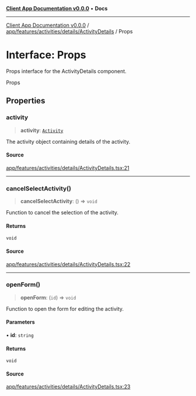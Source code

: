 [**Client App Documentation v0.0.0**](../../../../../../README.md) • **Docs**

***

[Client App Documentation v0.0.0](../../../../../../README.md) / [app/features/activities/details/ActivityDetails](../README.md) / Props

# Interface: Props

Props interface for the ActivityDetails component.

 Props

## Properties

### activity

> **activity**: [`Activity`](../../../../../models/activity/interfaces/Activity.md)

The activity object containing details of the activity.

#### Source

[app/features/activities/details/ActivityDetails.tsx:21](https://github.com/jimmykurian/Reactivities/blob/3efbe3bfb6716c3d5c2e8564b3c6191927ca620b/client-app/src/app/features/activities/details/ActivityDetails.tsx#L21)

***

### cancelSelectActivity()

> **cancelSelectActivity**: () => `void`

Function to cancel the selection of the activity.

#### Returns

`void`

#### Source

[app/features/activities/details/ActivityDetails.tsx:22](https://github.com/jimmykurian/Reactivities/blob/3efbe3bfb6716c3d5c2e8564b3c6191927ca620b/client-app/src/app/features/activities/details/ActivityDetails.tsx#L22)

***

### openForm()

> **openForm**: (`id`) => `void`

Function to open the form for editing the activity.

#### Parameters

• **id**: `string`

#### Returns

`void`

#### Source

[app/features/activities/details/ActivityDetails.tsx:23](https://github.com/jimmykurian/Reactivities/blob/3efbe3bfb6716c3d5c2e8564b3c6191927ca620b/client-app/src/app/features/activities/details/ActivityDetails.tsx#L23)
